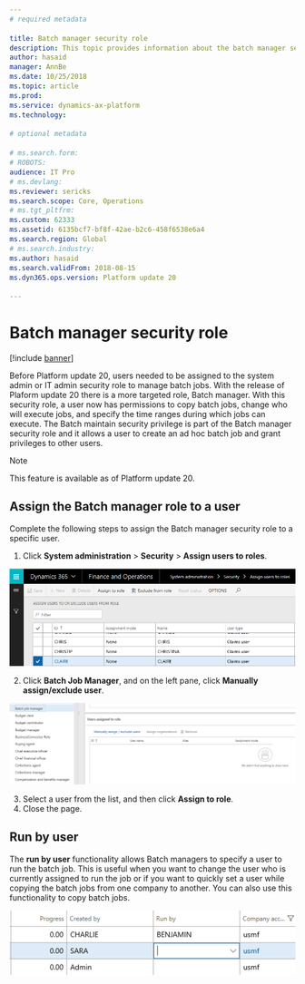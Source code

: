 ```yaml
---
# required metadata

title: Batch manager security role
description: This topic provides information about the batch manager security role that is used to manage batch job.
author: hasaid
manager: AnnBe
ms.date: 10/25/2018
ms.topic: article
ms.prod: 
ms.service: dynamics-ax-platform
ms.technology: 

# optional metadata

# ms.search.form: 
# ROBOTS: 
audience: IT Pro
# ms.devlang: 
ms.reviewer: sericks
ms.search.scope: Core, Operations
# ms.tgt_pltfrm: 
ms.custom: 62333
ms.assetid: 6135bcf7-bf8f-42ae-b2c6-458f6538e6a4
ms.search.region: Global
# ms.search.industry: 
ms.author: hasaid
ms.search.validFrom: 2018-08-15
ms.dyn365.ops.version: Platform update 20

---
```


# Batch manager security role

[!include [banner](../includes/banner.md)]

Before Platform update 20, users needed to be assigned to the system admin or IT admin security role to manage batch jobs. With the release of Plaform update 20 there is a more targeted role, Batch manager. With this security role, a user now has permissions to copy batch jobs, change who will execute jobs, and specify the time ranges during which jobs can execute. The Batch maintain security privilege is part of the Batch manager security role and it allows a user to create an ad hoc batch job and grant privileges to other users.

> [!NOTE]
> This feature is available as of Platform update 20.

## Assign the Batch manager role to a user
Complete the following steps to assign the Batch manager security role to a specific user.

1.	Click **System administration** > **Security** > **Assign users to roles**.

![Assign User To Roles](./media/assign-batchmanager-role.png) 

2.	Click **Batch Job Manager**, and on the left pane, click **Manually assign/exclude user**.

![Batch Manager Role](./media/assign-batchmanager-role-2.png) 

3.	Select a user from the list, and then click **Assign to role**.
4.	Close the page. 

## Run by user

The **run by user** functionality allows Batch managers to specify a user to run the batch job. This is useful when you want to change the user who is currently assigned to run the job or if you want to quickly set a user while copying the batch jobs from one company to another. You can also use this functionality to copy batch jobs.

 ![RunBy User](./media/runby-user.png)  
 
